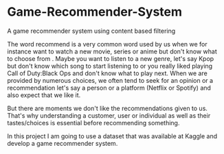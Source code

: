 # Game-Recommender-System
A game recommender system using content based filtering

The word recommend is a very common word used by us when we for instance want to watch a new movie, series or anime but don't know what to choose from . Maybe you want to listen to a new genre, let's say Kpop but don't know which song to start listening to or you really liked playing Call of Duty:Black Ops and don't know what to play next. When we are provided by numerous choices, we often tend to seek for an opinion or a recommendation let's say a person or a platform (Netflix or Spotify) and also expect that we like it.

But there are moments we don't like the recommendations given to us. That's why understanding a customer, user or individual as well as their tastes/choices is essential before recommending something.

In this project I am going to use a dataset that was available at Kaggle and develop a game recommender system.
